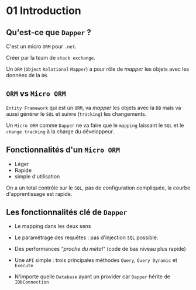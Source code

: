 # 01 Introduction

## Qu'est-ce que `Dapper` ?

C'est un micro `ORM` pour `.net`.

Créer par la team de `stack exchange`.

Un `ORM` (`Object` `Relational` `Mapper`) a pour rôle de *mapper* les objets avec les données de la `DB`.



## `ORM` vs `Micro ORM`

`Entity Framework` qui est un `ORM`, va *mapper* les objets avec la `DB` mais va aussi générer le `SQL` et suivre (`tracking`) les changements.

Un `Micro ORM` comme `Dapper` ne va faire que le `mapping` laissant le `SQL` et le `change tracking` à la charge du développeur.



## Fonctionnalités d'un `Micro ORM`

- Léger
- Rapide
- simple d'utilisation

On a un total contrôle sur le `SQL`, pas de configuration compliquée, la courbe d'apprentissage est rapide.



## Les fonctionnalités clé de `Dapper`

- Le mapping dans les deux sens
- Le paramétrage des requêtes : pas d'injection `SQL` possible.
- Des performances *"proche du métal"* (code de bas niveau plus rapide)
- Une `API` simple : trois principales méthodes `Query`, `Query Dynamic` et `Execute`

- N'importe quelle `Database` ayant un provider car `Dapper` hérite de `IDbConnection`

